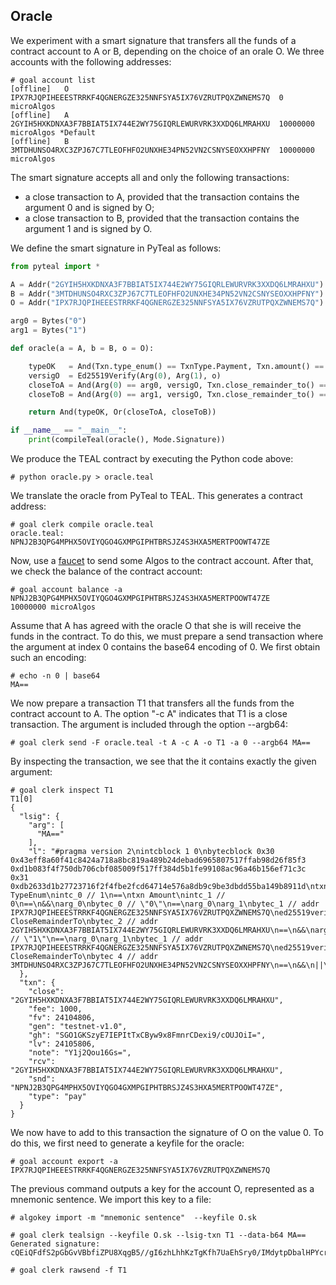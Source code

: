 ## Oracle

We experiment with a smart signature that transfers all the funds of a contract account to A or B, depending on the choice of an orale O.
We three accounts with the following addresses:
```
# goal account list
[offline]	O	IPX7RJQPIHEEESTRRKF4QGNERGZE325NNFSYA5IX76VZRUTPQXZWNEMS7Q	0 microAlgos
[offline]	A	2GYIH5HXKDNXA3F7BBIAT5IX744E2WY75GIQRLEWURVRK3XXDQ6LMRAHXU	10000000 microAlgos	*Default
[offline]	B	3MTDHUNSO4RXC3ZPJ67C7TLEOFHFO2UNXHE34PN52VN2CSNYSEOXXHPFNY	10000000 microAlgos
```
The smart signature accepts all and only the following transactions:
- a close transaction to A, provided that the transaction contains the argument 0 and is signed by O;
- a close transaction to B, provided that the transaction contains the argument 1 and is signed by O.

We define the smart signature in PyTeal as follows:
```python
from pyteal import *

A = Addr("2GYIH5HXKDNXA3F7BBIAT5IX744E2WY75GIQRLEWURVRK3XXDQ6LMRAHXU")
B = Addr("3MTDHUNSO4RXC3ZPJ67C7TLEOFHFO2UNXHE34PN52VN2CSNYSEOXXHPFNY")
O = Addr("IPX7RJQPIHEEESTRRKF4QGNERGZE325NNFSYA5IX76VZRUTPQXZWNEMS7Q")

arg0 = Bytes("0")
arg1 = Bytes("1")

def oracle(a = A, b = B, o = O):

    typeOK   = And(Txn.type_enum() == TxnType.Payment, Txn.amount() == Int(0))
    versigO  = Ed25519Verify(Arg(0), Arg(1), o)
    closeToA = And(Arg(0) == arg0, versigO, Txn.close_remainder_to() == a)
    closeToB = And(Arg(0) == arg1, versigO, Txn.close_remainder_to() == b)

    return And(typeOK, Or(closeToA, closeToB))

if __name__ == "__main__":
    print(compileTeal(oracle(), Mode.Signature))
```

We produce the TEAL contract by executing the Python code above:
```
# python oracle.py > oracle.teal
```

We translate the oracle from PyTeal to TEAL. This generates a contract address:
```
# goal clerk compile oracle.teal
oracle.teal: NPNJ2B3QPG4MPHX5OVIYQGO4GXMPGIPHTBRSJZ4S3HXA5MERTPOOWT47ZE
```

Now, use a [faucet](https://bank.testnet.algorand.network/) to send some Algos to the contract account.
After that, we check the balance of the contract account:
```
# goal account balance -a NPNJ2B3QPG4MPHX5OVIYQGO4GXMPGIPHTBRSJZ4S3HXA5MERTPOOWT47ZE
10000000 microAlgos
```

Assume that A has agreed with the oracle O that she is will receive the funds in the contract.
To do this, we must prepare a send transaction where the argument at index 0 contains the base64 encoding of 0.
We first obtain such an encoding:
```
# echo -n 0 | base64
MA==
```

We now prepare a transaction T1 that transfers all the funds from the contract account to A.
The option "-c A" indicates that T1 is a close transaction.
The argument is included through the option --argb64:
```
# goal clerk send -F oracle.teal -t A -c A -o T1 -a 0 --argb64 MA==
```

By inspecting the transaction, we see that the it contains exactly the given argument:
```
# goal clerk inspect T1
T1[0]
{
  "lsig": {
    "arg": [
      "MA=="
    ],
    "l": "#pragma version 2\nintcblock 1 0\nbytecblock 0x30 0x43eff8a60f41c8424a718a8bc819a489b24debad6965807517ffab98d26f85f3 0xd1b083f4f750db706cbf085009f517ff384d5b1fe99108ac96a46b156ef71c3c 0x31 0xdb2633d1b27723716f2f4fbe2fcd64714e576a8db9c9be3dbdd55ba149b8911d\ntxn TypeEnum\nintc_0 // 1\n==\ntxn Amount\nintc_1 // 0\n==\n&&\narg_0\nbytec_0 // \"0\"\n==\narg_0\narg_1\nbytec_1 // addr IPX7RJQPIHEEESTRRKF4QGNERGZE325NNFSYA5IX76VZRUTPQXZWNEMS7Q\ned25519verify\n&&\ntxn CloseRemainderTo\nbytec_2 // addr 2GYIH5HXKDNXA3F7BBIAT5IX744E2WY75GIQRLEWURVRK3XXDQ6LMRAHXU\n==\n&&\narg_0\nbytec_3 // \"1\"\n==\narg_0\narg_1\nbytec_1 // addr IPX7RJQPIHEEESTRRKF4QGNERGZE325NNFSYA5IX76VZRUTPQXZWNEMS7Q\ned25519verify\n&&\ntxn CloseRemainderTo\nbytec 4 // addr 3MTDHUNSO4RXC3ZPJ67C7TLEOFHFO2UNXHE34PN52VN2CSNYSEOXXHPFNY\n==\n&&\n||\n&&\nreturn\n"
  },
  "txn": {
    "close": "2GYIH5HXKDNXA3F7BBIAT5IX744E2WY75GIQRLEWURVRK3XXDQ6LMRAHXU",
    "fee": 1000,
    "fv": 24104806,
    "gen": "testnet-v1.0",
    "gh": "SGO1GKSzyE7IEPItTxCByw9x8FmnrCDexi9/cOUJOiI=",
    "lv": 24105806,
    "note": "Y1j2Qou16Gs=",
    "rcv": "2GYIH5HXKDNXA3F7BBIAT5IX744E2WY75GIQRLEWURVRK3XXDQ6LMRAHXU",
    "snd": "NPNJ2B3QPG4MPHX5OVIYQGO4GXMPGIPHTBRSJZ4S3HXA5MERTPOOWT47ZE",
    "type": "pay"
  }
}
```

We now have to add to this transaction the signature of O on the value 0.
To do this, we first need to generate a keyfile for the oracle:
```
# goal account export -a IPX7RJQPIHEEESTRRKF4QGNERGZE325NNFSYA5IX76VZRUTPQXZWNEMS7Q
```
The previous command outputs a key for the account O, represented as a mnemonic sentence.
We import this key to a file:
```
# algokey import -m "mnemonic sentence"  --keyfile O.sk
```

```
# goal clerk tealsign --keyfile O.sk --lsig-txn T1 --data-b64 MA==
Generated signature: cQEiQFdfS2pGbGvVBbfiZPU8XqgB5//gI6zhLhhKzTgKfh7UaEhSry0/IMdytpDbalHPYcrHyPPcKL9AqX2rDA==
```

```
# goal clerk rawsend -f T1
```
